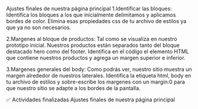 Ajustes finales de nuestra página principal
1.Identificar las bloques: Identifica los bloques a los que inicialmente delimitamos y aplicamos bordes de color. Elimina esas propiedades css de tu archivo de estilos ya que ya no son necesarios.

2.Margenes al bloque de productos: Tal como se visualiza en nuestro prototipo inicial. Nuestros productos están separados tanto del bloque destacado hero como del footer. Identifica en el código el elemento HTML que contiene nuestros productos y agrega un margen superior e inferior.

3.Margenes generales del body: Como podrás ver, nuestro sitio muestra un margen alrededor de nuestros laterales. Identifica la etiqueta html, body en tu archivo de estilos y sobre-escribe los margenes con un margin:0 para que nuestro sitio se adapte a los bordes de la pantalla.

✅ Actividades finalizadas
Ajustes finales de nuestra página principal